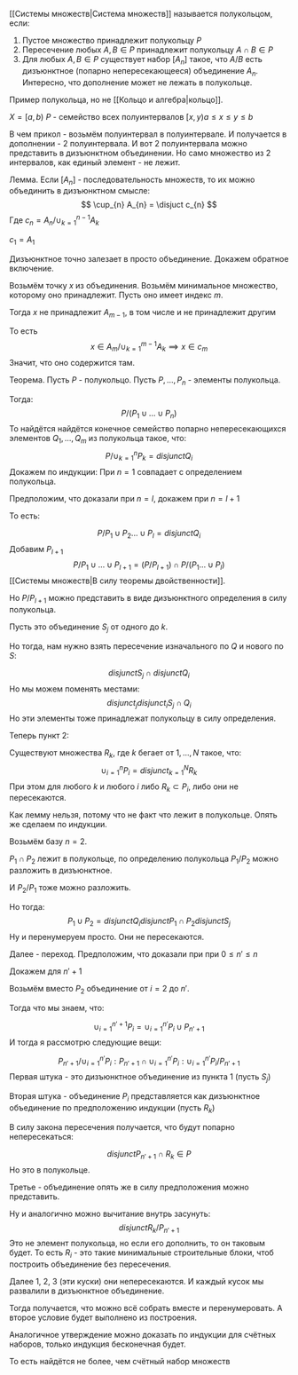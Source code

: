 [[Системы множеств|Система множеств]] называется полукольцом, если:

1) Пустое множество принадлежит полукольцу $P$
2) Пересечение любых $A, B \in P$ принадлежит полукольцу $A \cap B \in P$
3) Для любых $A, B \in P$ существует набор $[A_{n}]$ такое, что $A / B$ есть дизъюнктное (попарно непересекающееся) объединение $A_{n}$. Интересно, что дополнение может не лежать в полукольце.

Пример полукольца, но не [[Кольцо и алгебра|кольцо]].

$X = [a, b)$ $P$ - семейство всех полуинтервалов $[x, y) a \leq x \leq y \leq b$

В чем прикол - возьмём полуинтервал в полуинтервале. И получается в дополнении - 2 полуинтервала.
И вот 2 полуинтервала можно представить в дизъюнктном объединении.
Но само множество из 2 интервалов, как единый элемент - не лежит.

Лемма. Если $[A_{n}]$ - последовательность множеств, то их можно объединить в дизъюнктном смысле:
$$
\cup_{n} A_{n} = \disjuct c_{n}
$$
Где $c_{n} = A_{n} / \cup_{k=1}^{n-1} A_{k}$

$c_{1} = A_{1}$

Дизъюнктное точно залезает в просто объединение. Докажем обратное включение.

Возьмём точку $x$ из объединения. Возьмём минимальное множество, которому оно принадлежит.
Пусть оно имеет индекс $m$.

Тогда $x$ не принадлежит $A_{m - 1}$, в том числе и не принадлежит другим

То есть
$$
x \in A_{m} / \cup_{k=1}^{m-1} A_{k} \implies x \in c_{m}
$$
Значит, что оно содержится там.

Теорема. Пусть $P$ - полукольцо. Пусть $P, ..., P_{n}$ - элементы полукольца.

Тогда:
$$
P / (P_{1} \cup ... \cup P_{n})
$$
То найдётся найдётся конечное семейство попарно непересекающихся элементов $Q_{1},... , Q_{m}$ из полукольца такое, что:
$$
P / \cup_{k=1}^{n} P_{k} = disjunct Q_{i}
$$
Докажем по индукции:
При $n = 1$ совпадает с определением полукольца.

Предположим, что доказали при $n = l$, докажем при $n = l + 1$

То есть:

$$
P / P_{1} \cup P_{2} ... \cup P_{l} = disjunct Q_{i}
$$
Добавим $P_{l+1}$
$$
P / P_{1} \cup ... \cup P_{l+1} = (P / P_{l+1}) \cap P / (P_{1} ... \cup P_{l})
$$
[[Системы множеств|В силу теоремы двойственности]].

Но $P / P_{l+1}$ можно представить в виде дизъюнктного определения в силу полукольца.

Пусть это объединение $S_{j}$ от одного до $k$.

Но тогда, нам нужно взять пересечение изначального по $Q$ и нового по $S$:

$$
disjunct S_{j} \cap disjunct Q_{i}
$$
Но мы можем поменять местами:
$$
disjunct_{j} disjunct_{i} S_{j} \cap Q_{i} 
$$
Но эти элементы тоже принадлежат полукольцу в силу определения.

Теперь пункт 2:

Существуют множества $R_{k}$, где $k$ бегает от $1, ..., N$ такое, что:
$$
\cup_{i=1}^{n} P_{i} = disjunct_{k=1}^{N} R_{k}
$$
При этом для любого $k$ и любого $i$ либо $R_{k} \subset P_{i}$, либо они не пересекаются.

Как лемму нельзя, потому что не факт что лежит в полукольце.
Опять же сделаем по индукции.

Возьмём базу $n = 2$.

$P_{1} \cap P_{2}$ лежит в полукольце, по определению полукольца $P_{1} / P_{2}$ можно разложить в дизъюнктное.

И $P_{2} / P_{1}$ тоже можно разложить.

Но тогда:
$$
P_{1} \cup P_{2} = disjunct Q_{i} disjunct P_{1} \cap P_{2} disjunct S_{j}
$$
Ну и перенумеруем просто.
Они не пересекаются.

Далее - переход. Предположим, что доказали при при $0 \leq n' \leq n$

Докажем для $n' + 1$

Возьмём вместо $P_{2}$ объединение от $i = 2$ до $n'$.

Тогда что мы знаем, что:

$$
\cup_{i=1}^{n'+1} P_{i} = \cup_{i=1}^{n'} P_{i} \cup P_{n'+1}
$$
И тогда я рассмотрю следующие вещи:

$$
P_{n'+1} / \cup_{i=1}^{n'} P_{i} :  P_{n'+1} \cap \cup_{i=1}^{n'} P_{i} :  \cup_{i=1}^{n'} P_{i} / P_{n'+1}
$$
Первая штука - это дизъюнктное объединение из пункта 1 (пусть $S_{j}$)

Вторая штука - объединение $P_{i}$ представляется как дизъюнктное объединение по предположению индукции (пусть $R_{k}$)

В силу закона пересечения получается, что будут попарно непересекаться:

$$
disjunct P_{n'+1} \cap R_{k} \in P
$$
Но это в полукольце.

Третье - объединение опять же в силу предположения можно представить.

Ну и аналогично можно вычитание внутрь засунуть:
$$
disjunct R_{k} / P_{n' + 1}
$$
Это не элемент полукольца, но если его дополнить, то он таковым будет.
То есть $R_{i}$ - это такие минимальные строительные блоки, чтоб построить объединение без пересечения.

Далее 1, 2, 3 (эти куски) они непересекаются. И каждый кусок мы развалили в дизъюнктное объединение.

Тогда получается, что можно всё собрать вместе и перенумеровать.
А второе условие будет выполнено из построения.

Аналогичное утверждение можно доказать по индукции для счётных наборов, только индукция бесконечная будет.

То есть найдётся не более, чем счётный набор множеств

 














